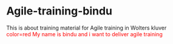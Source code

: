 # Agile-training-bindu
This is about training material for Agile training in Wolters kluver
<br> <font color=Red> color=red
<Font> <font color="red">My name is bindu and i want to deliver agile training <br>

